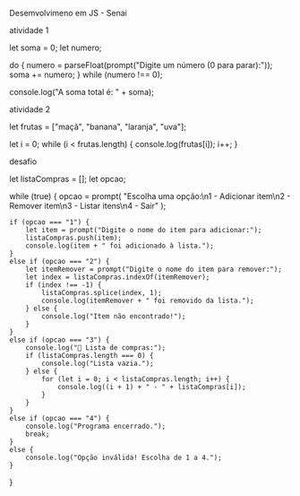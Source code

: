 Desemvolvimeno em JS - Senai 

atividade 1

let soma = 0;
let numero;

do {
    numero = parseFloat(prompt("Digite um número (0 para parar):"));
    soma += numero;
} while (numero !== 0);

console.log("A soma total é: " + soma);

atividade 2

let frutas = ["maçã", "banana", "laranja", "uva"];

let i = 0;
while (i < frutas.length) {
    console.log(frutas[i]);
    i++;
}

desafio 

let listaCompras = [];
let opcao;

while (true) {
    opcao = prompt(
        "Escolha uma opção:\n1 - Adicionar item\n2 - Remover item\n3 - Listar itens\n4 - Sair"
    );

    if (opcao === "1") {
        let item = prompt("Digite o nome do item para adicionar:");
        listaCompras.push(item);
        console.log(item + " foi adicionado à lista.");
    } 
    else if (opcao === "2") {
        let itemRemover = prompt("Digite o nome do item para remover:");
        let index = listaCompras.indexOf(itemRemover);
        if (index !== -1) {
            listaCompras.splice(index, 1);
            console.log(itemRemover + " foi removido da lista.");
        } else {
            console.log("Item não encontrado!");
        }
    } 
    else if (opcao === "3") {
        console.log("📜 Lista de compras:");
        if (listaCompras.length === 0) {
            console.log("Lista vazia.");
        } else {
            for (let i = 0; i < listaCompras.length; i++) {
                console.log((i + 1) + " - " + listaCompras[i]);
            }
        }
    } 
    else if (opcao === "4") {
        console.log("Programa encerrado.");
        break;
    } 
    else {
        console.log("Opção inválida! Escolha de 1 a 4.");
    }
}

